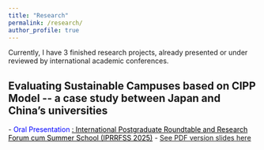 ```yaml
---
title: "Research"
permalink: /research/
author_profile: true
---
```


Currently, I have 3 finished research projects, already presented or under reviewed by international academic conferences.

<h2> Evaluating Sustainable Campuses based on CIPP Model -- a case study between Japan and China’s universities </h2>
- <span style="color: blue;">Oral Presentation</span> <a style="color: black;" href="https://iprrfss.com/">: International Postgraduate Roundtable and Research Forum cum Summer School (IPRRFSS 2025)</a>
- <a href="https://weiqiuzhang.github.io/files/CIPP.pdf">See PDF version slides here</a>